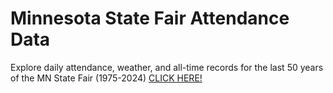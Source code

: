 # Minnesota State Fair Attendance Data 

Explore daily attendance, weather, and all-time records for the last 50 years of the MN State Fair (1975-2024)
[CLICK HERE!](https://makuhs.github.io/StateFairMN/)

